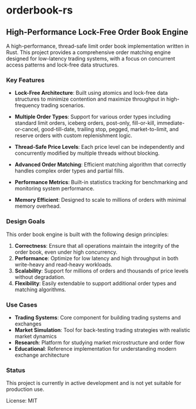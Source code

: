 # orderbook-rs

## High-Performance Lock-Free Order Book Engine

A high-performance, thread-safe limit order book implementation written in Rust. This project provides a comprehensive order matching engine designed for low-latency trading systems, with a focus on concurrent access patterns and lock-free data structures.

### Key Features

- **Lock-Free Architecture**: Built using atomics and lock-free data structures to minimize contention and maximize throughput in high-frequency trading scenarios.

- **Multiple Order Types**: Support for various order types including standard limit orders, iceberg orders, post-only, fill-or-kill, immediate-or-cancel, good-till-date, trailing stop, pegged, market-to-limit, and reserve orders with custom replenishment logic.

- **Thread-Safe Price Levels**: Each price level can be independently and concurrently modified by multiple threads without blocking.

- **Advanced Order Matching**: Efficient matching algorithm that correctly handles complex order types and partial fills.

- **Performance Metrics**: Built-in statistics tracking for benchmarking and monitoring system performance.

- **Memory Efficient**: Designed to scale to millions of orders with minimal memory overhead.

### Design Goals

This order book engine is built with the following design principles:

1. **Correctness**: Ensure that all operations maintain the integrity of the order book, even under high concurrency.
2. **Performance**: Optimize for low latency and high throughput in both write-heavy and read-heavy workloads.
3. **Scalability**: Support for millions of orders and thousands of price levels without degradation.
4. **Flexibility**: Easily extendable to support additional order types and matching algorithms.

### Use Cases

- **Trading Systems**: Core component for building trading systems and exchanges
- **Market Simulation**: Tool for back-testing trading strategies with realistic market dynamics
- **Research**: Platform for studying market microstructure and order flow
- **Educational**: Reference implementation for understanding modern exchange architecture

### Status

This project is currently in active development and is not yet suitable for production use.

License: MIT

